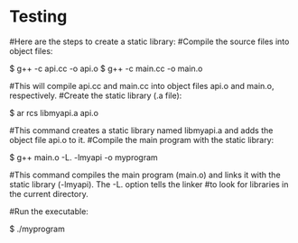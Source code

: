 # Testing
#Here are the steps to create a static library:
#Compile the source files into object files:
    
$ g++ -c api.cc -o api.o
$ g++ -c main.cc -o main.o

#This will compile api.cc and main.cc into object files api.o and main.o, respectively.
#Create the static library (.a file):

$ ar rcs libmyapi.a api.o

#This command creates a static library named libmyapi.a and adds the object file api.o to it.
#Compile the main program with the static library:

$ g++ main.o -L. -lmyapi -o myprogram

#This command compiles the main program (main.o) and links it with the static library (-lmyapi). The -L. option tells the linker #to look for libraries in the current directory.

#Run the executable:

$ ./myprogram

